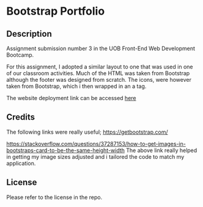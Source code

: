 # Bootstrap Portfolio

## Description
Assignment submission number 3 in the UOB Front-End Web Development Bootcamp. 

For this assignment, I adopted a similar layout to one that was used in one of our classroom activities. Much of the HTML was taken from Bootstrap although the footer was designed from scratch. The icons, were however taken from Bootstrap, which i then wrapped in an a tag. 

The website deployment link can be accessed [here](https://emkhan89.github.io/bootstrap-portfolio-mohsin/)

## Credits
The following links were really useful;
https://getbootstrap.com/ 


https://stackoverflow.com/questions/37287153/how-to-get-images-in-bootstraps-card-to-be-the-same-height-width
The above link really helped in getting my image sizes adjusted and i tailored the code to match my application. 

## License
Please refer to the license in the repo.

